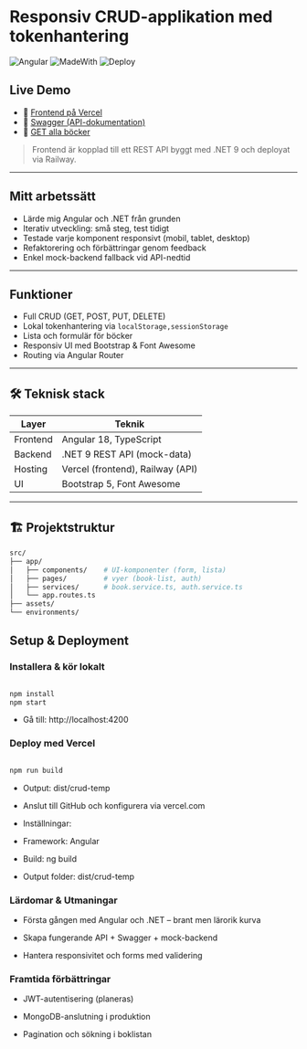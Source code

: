 # Responsiv CRUD-applikation med tokenhantering

![Angular](https://img.shields.io/badge/Angular-18-red)
![MadeWith](https://img.shields.io/badge/made%20with-TypeScript-blue)
![Deploy](https://img.shields.io/badge/Deploy-Vercel-black?logo=vercel)

##  Live Demo

- 🔗 [Frontend på Vercel](https://crud-book-angular.vercel.app)  
- 🔗 [Swagger (API-dokumentation)](https://dotnet-backend-production-9189.up.railway.app/swagger)  
- 🔗 [GET alla böcker](https://dotnet-backend-production-9189.up.railway.app/api/books)

> Frontend är kopplad till ett REST API byggt med .NET 9 och deployat via Railway.

---

##  Mitt arbetssätt

-  Lärde mig Angular och .NET från grunden
-  Iterativ utveckling: små steg, test tidigt
-  Testade varje komponent responsivt (mobil, tablet, desktop)
-  Refaktorering och förbättringar genom feedback
-  Enkel mock-backend fallback vid API-nedtid

---

##  Funktioner

-  Full CRUD (GET, POST, PUT, DELETE)
-  Lokal tokenhantering via `localStorage,sessionStorage`
-  Lista och formulär för böcker
-  Responsiv UI med Bootstrap & Font Awesome
-  Routing via Angular Router

---
## 🛠️ Teknisk stack

| Layer       | Teknik                         |
|-------------|---------------------------------|
| Frontend    | Angular 18, TypeScript          |
| Backend     | .NET 9 REST API (mock-data)     |
| Hosting     | Vercel (frontend), Railway (API)|
| UI          | Bootstrap 5, Font Awesome       |


---

## 🏗️ Projektstruktur

```bash
src/
├── app/
│   ├── components/    # UI-komponenter (form, lista)
│   ├── pages/         # vyer (book-list, auth)
│   ├── services/      # book.service.ts, auth.service.ts
│   └── app.routes.ts
├── assets/
└── environments/
```

## Setup & Deployment
### Installera & kör lokalt
```bash

npm install
npm start
```
- Gå till: http://localhost:4200

### Deploy med Vercel
```bash

npm run build

```
- Output: dist/crud-temp
- Anslut till GitHub och konfigurera via vercel.com
- Inställningar:

- Framework: Angular

- Build: ng build

- Output folder: dist/crud-temp

### Lärdomar & Utmaningar
- Första gången med Angular och .NET – brant men lärorik kurva

- Skapa fungerande API + Swagger + mock-backend

- Hantera responsivitet och forms med validering

###  Framtida förbättringar
- JWT-autentisering (planeras)

- MongoDB-anslutning i produktion

- Pagination och sökning i boklistan


